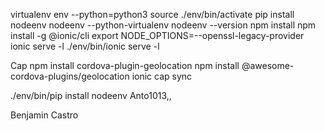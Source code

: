virtualenv env --python=python3
source ./env/bin/activate
pip install nodeenv
nodeenv --python-virtualenv
nodeenv --version
npm install
npm install -g @ionic/cli
export NODE_OPTIONS=--openssl-legacy-provider
ionic serve -l
./env/bin/ionic serve -l

Cap
npm install cordova-plugin-geolocation 
npm install @awesome-cordova-plugins/geolocation 
ionic cap sync

./env/bin/pip install nodeenv
Anto1013,,


Benjamin Castro
